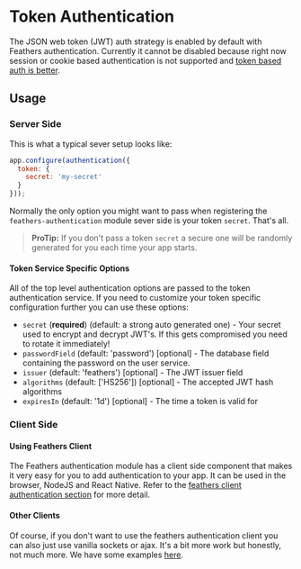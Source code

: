 # Token Authentication

The JSON web token (JWT) auth strategy is enabled by default with Feathers authentication. Currently it cannot be disabled because right now session or cookie based authentication is not supported and [token based auth is better](https://auth0.com/blog/2014/01/07/angularjs-authentication-with-cookies-vs-token/).

## Usage

### Server Side

This is what a typical sever setup looks like:

```js
app.configure(authentication({
  token: {
    secret: 'my-secret'
  }
}));
```

Normally the only option you might want to pass when registering the `feathers-authentication` module sever side is your token `secret`. That's all.

> **ProTip:** If you don't pass a token `secret` a secure one will be randomly generated for you each time your app starts.

#### Token Service Specific Options

All of the top level authentication options are passed to the token authentication service. If you need to customize your token specific configuration further you can use these options:

- `secret` (**required**) (default: a strong auto generated one) - Your secret used to encrypt and decrypt JWT's. If this gets compromised you need to rotate it immediately!
- `passwordField` (default: 'password') [optional] - The database field containing the password on the user service.
- `issuer` (default: 'feathers') [optional] - The JWT issuer field
- `algorithms` (default: ['HS256']) [optional] - The accepted JWT hash algorithms
- `expiresIn` (default: '1d') [optional] - The time a token is valid for

### Client Side

#### Using Feathers Client

The Feathers authentication module has a client side component that makes it very easy for you to add authentication to your app. It can be used in the browser, NodeJS and React Native. Refer to the [feathers client authentication section](./client.md) for more detail.

#### Other Clients

Of course, if you don't want to use the feathers authentication client you can also just use vanilla sockets or ajax. It's a bit more work but honestly, not much more. We have some examples [here](https://github.com/feathersjs/feathers-demos/tree/master/examples).
